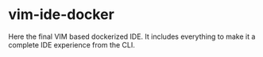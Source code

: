 # vim-ide-docker
Here the final VIM based dockerized IDE. It includes everything to make it a complete IDE experience from the CLI.
